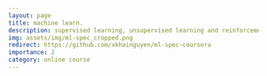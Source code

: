 ```yaml
---
layout: page
title: machine learn.
description: supervised learning, unsupervised learning and reinforcement learning
img: assets/img/ml-spec_cropped.png
redirect: https://github.com/xkhainguyen/ml-spec-coursera
importance: 2
category: online course
---
```

